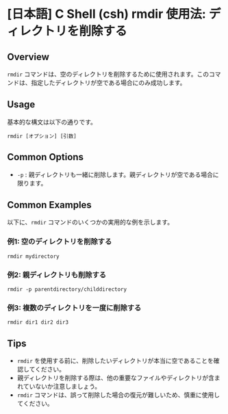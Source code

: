 # [日本語] C Shell (csh) rmdir 使用法: ディレクトリを削除する

## Overview
`rmdir` コマンドは、空のディレクトリを削除するために使用されます。このコマンドは、指定したディレクトリが空である場合にのみ成功します。

## Usage
基本的な構文は以下の通りです。

```
rmdir [オプション] [引数]
```

## Common Options
- `-p` : 親ディレクトリも一緒に削除します。親ディレクトリが空である場合に限ります。

## Common Examples
以下に、`rmdir` コマンドのいくつかの実用的な例を示します。

### 例1: 空のディレクトリを削除する
```
rmdir mydirectory
```

### 例2: 親ディレクトリも削除する
```
rmdir -p parentdirectory/childdirectory
```

### 例3: 複数のディレクトリを一度に削除する
```
rmdir dir1 dir2 dir3
```

## Tips
- `rmdir` を使用する前に、削除したいディレクトリが本当に空であることを確認してください。
- 親ディレクトリを削除する際は、他の重要なファイルやディレクトリが含まれていないか注意しましょう。
- `rmdir` コマンドは、誤って削除した場合の復元が難しいため、慎重に使用してください。